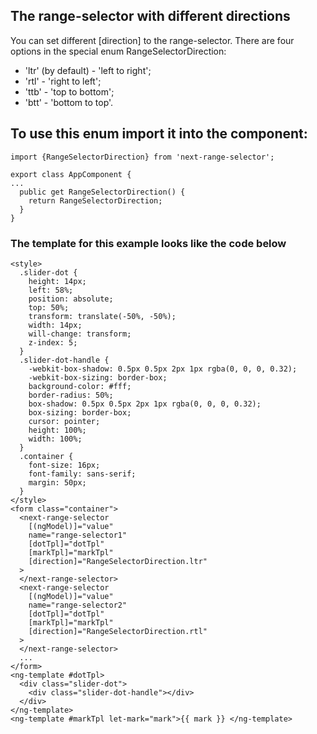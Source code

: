 ## The range-selector with different directions

You can set different [direction] to the range-selector.
There are four options in the special enum RangeSelectorDirection:

- 'ltr' (by default) - 'left to right';
- 'rtl' - 'right to left';
- 'ttb' - 'top to bottom';
- 'btt' - 'bottom to top'.

## To use this enum import it into the component:

```
import {RangeSelectorDirection} from 'next-range-selector';

export class AppComponent {
...
  public get RangeSelectorDirection() {
    return RangeSelectorDirection;
  }
}
```

### The template for this example looks like the code below

```
<style>
  .slider-dot {
    height: 14px;
    left: 58%;
    position: absolute;
    top: 50%;
    transform: translate(-50%, -50%);
    width: 14px;
    will-change: transform;
    z-index: 5;
  }
  .slider-dot-handle {
    -webkit-box-shadow: 0.5px 0.5px 2px 1px rgba(0, 0, 0, 0.32);
    -webkit-box-sizing: border-box;
    background-color: #fff;
    border-radius: 50%;
    box-shadow: 0.5px 0.5px 2px 1px rgba(0, 0, 0, 0.32);
    box-sizing: border-box;
    cursor: pointer;
    height: 100%;
    width: 100%;
  }
  .container {
    font-size: 16px;
    font-family: sans-serif;
    margin: 50px;
  }
</style>
<form class="container">
  <next-range-selector
    [(ngModel)]="value"
    name="range-selector1"
    [dotTpl]="dotTpl"
    [markTpl]="markTpl"
    [direction]="RangeSelectorDirection.ltr"
  >
  </next-range-selector>
  <next-range-selector
    [(ngModel)]="value"
    name="range-selector2"
    [dotTpl]="dotTpl"
    [markTpl]="markTpl"
    [direction]="RangeSelectorDirection.rtl"
  >
  </next-range-selector>
  ...
</form>
<ng-template #dotTpl>
  <div class="slider-dot">
    <div class="slider-dot-handle"></div>
  </div>
</ng-template>
<ng-template #markTpl let-mark="mark">{{ mark }} </ng-template>
```
